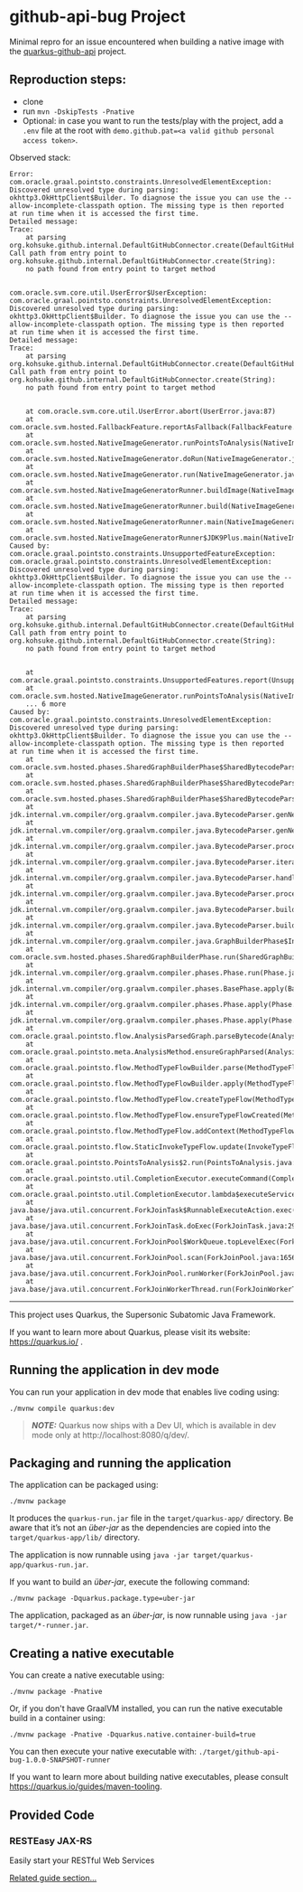 # github-api-bug Project

Minimal repro for an issue encountered when building a native image with the 
[quarkus-github-api](https://github.com/quarkiverse/quarkus-github-api) project.

## Reproduction steps:

* clone
* run `mvn -DskipTests -Pnative`
* Optional: in case you want to run the tests/play with the project, add a `.env` file at the root with
`demo.github.pat=<a valid github personal access token>`.

Observed stack:

```
Error: com.oracle.graal.pointsto.constraints.UnresolvedElementException: Discovered unresolved type during parsing: okhttp3.OkHttpClient$Builder. To diagnose the issue you can use the --allow-incomplete-classpath option. The missing type is then reported at run time when it is accessed the first time.
Detailed message:
Trace:
	at parsing org.kohsuke.github.internal.DefaultGitHubConnector.create(DefaultGitHubConnector.java:45)
Call path from entry point to org.kohsuke.github.internal.DefaultGitHubConnector.create(String):
	no path found from entry point to target method


com.oracle.svm.core.util.UserError$UserException: com.oracle.graal.pointsto.constraints.UnresolvedElementException: Discovered unresolved type during parsing: okhttp3.OkHttpClient$Builder. To diagnose the issue you can use the --allow-incomplete-classpath option. The missing type is then reported at run time when it is accessed the first time.
Detailed message:
Trace:
	at parsing org.kohsuke.github.internal.DefaultGitHubConnector.create(DefaultGitHubConnector.java:45)
Call path from entry point to org.kohsuke.github.internal.DefaultGitHubConnector.create(String):
	no path found from entry point to target method


	at com.oracle.svm.core.util.UserError.abort(UserError.java:87)
	at com.oracle.svm.hosted.FallbackFeature.reportAsFallback(FallbackFeature.java:233)
	at com.oracle.svm.hosted.NativeImageGenerator.runPointsToAnalysis(NativeImageGenerator.java:759)
	at com.oracle.svm.hosted.NativeImageGenerator.doRun(NativeImageGenerator.java:529)
	at com.oracle.svm.hosted.NativeImageGenerator.run(NativeImageGenerator.java:488)
	at com.oracle.svm.hosted.NativeImageGeneratorRunner.buildImage(NativeImageGeneratorRunner.java:403)
	at com.oracle.svm.hosted.NativeImageGeneratorRunner.build(NativeImageGeneratorRunner.java:569)
	at com.oracle.svm.hosted.NativeImageGeneratorRunner.main(NativeImageGeneratorRunner.java:122)
	at com.oracle.svm.hosted.NativeImageGeneratorRunner$JDK9Plus.main(NativeImageGeneratorRunner.java:599)
Caused by: com.oracle.graal.pointsto.constraints.UnsupportedFeatureException: com.oracle.graal.pointsto.constraints.UnresolvedElementException: Discovered unresolved type during parsing: okhttp3.OkHttpClient$Builder. To diagnose the issue you can use the --allow-incomplete-classpath option. The missing type is then reported at run time when it is accessed the first time.
Detailed message:
Trace:
	at parsing org.kohsuke.github.internal.DefaultGitHubConnector.create(DefaultGitHubConnector.java:45)
Call path from entry point to org.kohsuke.github.internal.DefaultGitHubConnector.create(String):
	no path found from entry point to target method


	at com.oracle.graal.pointsto.constraints.UnsupportedFeatures.report(UnsupportedFeatures.java:126)
	at com.oracle.svm.hosted.NativeImageGenerator.runPointsToAnalysis(NativeImageGenerator.java:756)
	... 6 more
Caused by: com.oracle.graal.pointsto.constraints.UnresolvedElementException: Discovered unresolved type during parsing: okhttp3.OkHttpClient$Builder. To diagnose the issue you can use the --allow-incomplete-classpath option. The missing type is then reported at run time when it is accessed the first time.
	at com.oracle.svm.hosted.phases.SharedGraphBuilderPhase$SharedBytecodeParser.reportUnresolvedElement(SharedGraphBuilderPhase.java:307)
	at com.oracle.svm.hosted.phases.SharedGraphBuilderPhase$SharedBytecodeParser.handleUnresolvedType(SharedGraphBuilderPhase.java:263)
	at com.oracle.svm.hosted.phases.SharedGraphBuilderPhase$SharedBytecodeParser.handleUnresolvedNewInstance(SharedGraphBuilderPhase.java:207)
	at jdk.internal.vm.compiler/org.graalvm.compiler.java.BytecodeParser.genNewInstance(BytecodeParser.java:4624)
	at jdk.internal.vm.compiler/org.graalvm.compiler.java.BytecodeParser.genNewInstance(BytecodeParser.java:4617)
	at jdk.internal.vm.compiler/org.graalvm.compiler.java.BytecodeParser.processBytecode(BytecodeParser.java:5422)
	at jdk.internal.vm.compiler/org.graalvm.compiler.java.BytecodeParser.iterateBytecodesForBlock(BytecodeParser.java:3477)
	at jdk.internal.vm.compiler/org.graalvm.compiler.java.BytecodeParser.handleBytecodeBlock(BytecodeParser.java:3437)
	at jdk.internal.vm.compiler/org.graalvm.compiler.java.BytecodeParser.processBlock(BytecodeParser.java:3282)
	at jdk.internal.vm.compiler/org.graalvm.compiler.java.BytecodeParser.build(BytecodeParser.java:1145)
	at jdk.internal.vm.compiler/org.graalvm.compiler.java.BytecodeParser.buildRootMethod(BytecodeParser.java:1030)
	at jdk.internal.vm.compiler/org.graalvm.compiler.java.GraphBuilderPhase$Instance.run(GraphBuilderPhase.java:84)
	at com.oracle.svm.hosted.phases.SharedGraphBuilderPhase.run(SharedGraphBuilderPhase.java:81)
	at jdk.internal.vm.compiler/org.graalvm.compiler.phases.Phase.run(Phase.java:49)
	at jdk.internal.vm.compiler/org.graalvm.compiler.phases.BasePhase.apply(BasePhase.java:212)
	at jdk.internal.vm.compiler/org.graalvm.compiler.phases.Phase.apply(Phase.java:42)
	at jdk.internal.vm.compiler/org.graalvm.compiler.phases.Phase.apply(Phase.java:38)
	at com.oracle.graal.pointsto.flow.AnalysisParsedGraph.parseBytecode(AnalysisParsedGraph.java:132)
	at com.oracle.graal.pointsto.meta.AnalysisMethod.ensureGraphParsed(AnalysisMethod.java:621)
	at com.oracle.graal.pointsto.flow.MethodTypeFlowBuilder.parse(MethodTypeFlowBuilder.java:163)
	at com.oracle.graal.pointsto.flow.MethodTypeFlowBuilder.apply(MethodTypeFlowBuilder.java:321)
	at com.oracle.graal.pointsto.flow.MethodTypeFlow.createTypeFlow(MethodTypeFlow.java:293)
	at com.oracle.graal.pointsto.flow.MethodTypeFlow.ensureTypeFlowCreated(MethodTypeFlow.java:282)
	at com.oracle.graal.pointsto.flow.MethodTypeFlow.addContext(MethodTypeFlow.java:103)
	at com.oracle.graal.pointsto.flow.StaticInvokeTypeFlow.update(InvokeTypeFlow.java:420)
	at com.oracle.graal.pointsto.PointsToAnalysis$2.run(PointsToAnalysis.java:595)
	at com.oracle.graal.pointsto.util.CompletionExecutor.executeCommand(CompletionExecutor.java:188)
	at com.oracle.graal.pointsto.util.CompletionExecutor.lambda$executeService$0(CompletionExecutor.java:172)
	at java.base/java.util.concurrent.ForkJoinTask$RunnableExecuteAction.exec(ForkJoinTask.java:1426)
	at java.base/java.util.concurrent.ForkJoinTask.doExec(ForkJoinTask.java:290)
	at java.base/java.util.concurrent.ForkJoinPool$WorkQueue.topLevelExec(ForkJoinPool.java:1020)
	at java.base/java.util.concurrent.ForkJoinPool.scan(ForkJoinPool.java:1656)
	at java.base/java.util.concurrent.ForkJoinPool.runWorker(ForkJoinPool.java:1594)
	at java.base/java.util.concurrent.ForkJoinWorkerThread.run(ForkJoinWorkerThread.java:183)
```
----------

This project uses Quarkus, the Supersonic Subatomic Java Framework.

If you want to learn more about Quarkus, please visit its website: https://quarkus.io/ .

## Running the application in dev mode

You can run your application in dev mode that enables live coding using:
```shell script
./mvnw compile quarkus:dev
```

> **_NOTE:_**  Quarkus now ships with a Dev UI, which is available in dev mode only at http://localhost:8080/q/dev/.

## Packaging and running the application

The application can be packaged using:
```shell script
./mvnw package
```
It produces the `quarkus-run.jar` file in the `target/quarkus-app/` directory.
Be aware that it’s not an _über-jar_ as the dependencies are copied into the `target/quarkus-app/lib/` directory.

The application is now runnable using `java -jar target/quarkus-app/quarkus-run.jar`.

If you want to build an _über-jar_, execute the following command:
```shell script
./mvnw package -Dquarkus.package.type=uber-jar
```

The application, packaged as an _über-jar_, is now runnable using `java -jar target/*-runner.jar`.

## Creating a native executable

You can create a native executable using: 
```shell script
./mvnw package -Pnative
```

Or, if you don't have GraalVM installed, you can run the native executable build in a container using: 
```shell script
./mvnw package -Pnative -Dquarkus.native.container-build=true
```

You can then execute your native executable with: `./target/github-api-bug-1.0.0-SNAPSHOT-runner`

If you want to learn more about building native executables, please consult https://quarkus.io/guides/maven-tooling.

## Provided Code

### RESTEasy JAX-RS

Easily start your RESTful Web Services

[Related guide section...](https://quarkus.io/guides/getting-started#the-jax-rs-resources)
